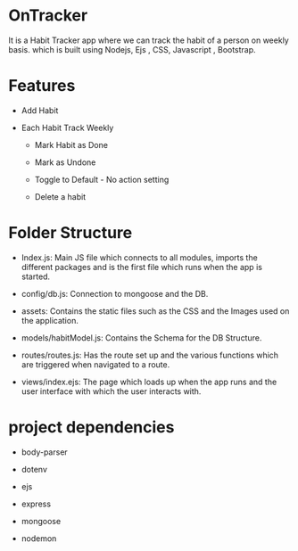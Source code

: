 # OnTracker

It is a Habit Tracker app where we can track the habit of a person on weekly basis. which is built using Nodejs, Ejs , CSS, Javascript , Bootstrap.

# Features

* Add Habit

* Each Habit Track Weekly

  * Mark Habit as Done
  
  * Mark as Undone
  
  * Toggle to Default - No action setting
  
  * Delete a habit


# Folder Structure

* Index.js: Main JS file which connects to all modules, imports the different packages and is the first file which runs when the app is started.

* config/db.js: Connection to mongoose and the DB.

* assets: Contains the static files such as the CSS and the Images used on the application.

* models/habitModel.js: Contains the Schema for the DB Structure.

* routes/routes.js: Has the route set up and the various functions which are triggered when navigated to a route.

* views/index.ejs: The page which loads up when the app runs and the user interface with which the user interacts with.


# project dependencies

* body-parser

* dotenv

* ejs

* express

* mongoose

* nodemon
